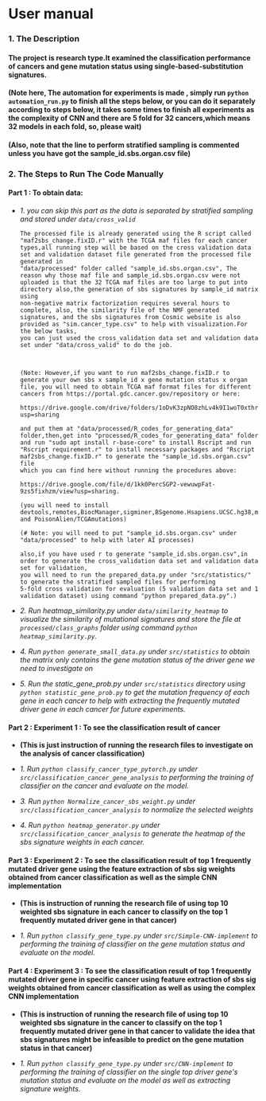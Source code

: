 # User manual 

### 1. The Description

#### The project is research type.It examined the classification performance of cancers and gene mutation status using single-based-substitution signatures.



#### (Note here, The automation for experiments is made , simply run `python automation_run.py` to finish all the steps below, or you can do it separately according to steps below, it takes some times to finish all experiments as the complexity of CNN and there are 5 fold for 32 cancers,which means 32 models in each fold, so, please wait)
#### (Also, note that the line to perform stratified sampling is commented unless you have got the sample_id.sbs.organ.csv file)

### 2. The Steps to Run The Code Manually
#### Part 1 : To obtain data:

* *1. you can skip this part as the data is separated by stratified sampling and stored under `data/cross_valid`*
   

      The processed file is already generated using the R script called "maf2sbs_change.fixID.r" with the TCGA maf files for each cancer types,all running step will be based on the cross validation data set and validation dataset file generated from the processed file generated in 
      "data/processed" folder called "sample_id.sbs.organ.csv", The reason why those maf file and sample_id.sbs.organ.csv were not uploaded is that the 32 TCGA maf files are too large to put into directory also,the generation of sbs signatures by sample_id matrix using 
      non-negative matrix factorization requires several hours to complete, also, the similarity file of the NMF generated signatures, and the sbs signatures from Cosmic website is also provided as "sim.cancer_type.csv" to help with visualization.For the below tasks, 
      you can just used the cross_validation data set and validation data set under "data/cross_valid" to do the job.



      (Note: However,if you want to run maf2sbs_change.fixID.r to generate your own sbs x sample_id x gene mutation status x organ file, you will need to obtain TCGA maf format files for different cancers from https://portal.gdc.cancer.gov/repository or here:
   
      https://drive.google.com/drive/folders/1oDvK3zpNO8zhLv4k9I1woT0xthrKGdAW?usp=sharing
   
      and put them at "data/processed/R_codes_for_generating_data" folder,then,get into "processed/R_codes_for_generating_data" folder and run "sudo apt install r-base-core" to install Rscript and run "Rscript requirement.r" to install necessary packages and "Rscript maf2sbs_change.fixID.r" to generate the "sample_id.sbs.organ.csv" file 
      which you can find here without running the procedures above:
   
      https://drive.google.com/file/d/1kk0PercSGP2-vewuwpFat-9zs5fixhzm/view?usp=sharing.
   
      (you will need to install devtools,remotes,BiocManager,sigminer,BSgenome.Hsapiens.UCSC.hg38,maftools and PoisonAlien/TCGAmutations)
      
      (# Note: you will need to put "sample_id.sbs.organ.csv" under "data/processed" to help with later AI processes)

      also,if you have used r to generate "sample_id.sbs.organ.csv",in order to generate the cross_validation data set and validation data set for validation, 
      you will need to run the prepared_data.py under "src/statistics/" to generate the stratified sampled files for performing 
      5-fold cross validation for evaluation (5 validation data set and 1 validation dataset) using command "python prepared_data.py".)


* *2. Run heatmap_similarity.py under `data/similarity_heatmap` to visualize the similarity of mutational signatures and store the file at `processed/class_graphs` folder using command `python heatmap_similarity.py`.*

   
* *4. Run `python generate_small_data.py` under `src/statistics` to obtain the matrix only contains the gene mutation status of the driver gene we need to investigate on*


* *5. Run the static_gene_prob.py under `src/statistics` directory using `python statistic_gene_prob.py` to get the mutation frequency of each gene in each cancer to help with extracting the frequently mutated driver gene in each cancer for future experiments.* 



#### Part 2 : Experiment 1 : To see the classification result of cancer 

- **(This is just instruction of running the research files to investigate on the analysis of cancer classification)**
 
* *1. Run `python classify_cancer_type_pytorch.py` under `src/classification_cancer_gene_analysis` to performing the training of classifier on 
   the cancer and evaluate on the model.*
   

* *3. Run `python Normalize_cancer_sbs_weight.py` under `src/classification_cancer_analysis` to normalize the selected weights*


* *4. Run `python heatmap_generator.py` under `src/classification_cancer_analysis` to generate the heatmap of the sbs signature weights in each cancer.*
   
   


   
#### Part 3 : Experiment 2 : To see the classification result of top 1 frequently mutated driver gene using the feature extraction of sbs sig weights obtained from cancer classification as well as the simple CNN implementation

- **(This is instruction of running the research file of using top 10 weighted sbs signature in each cancer to classify on the top 1 frequently mutated driver gene in that cancer)**

* *1. Run `python classify_gene_type.py` under `src/Simple-CNN-implement` to performing the training of classifier on 
   the gene mutation status and evaluate on the model.*


  

#### Part 4 : Experiment 3 : To see the classification result of top 1 frequently mutated driver gene in specific cancer using feature extraction of sbs sig weights obtained from cancer classification as well as using the complex CNN implementation

- **(This is instruction of running the research file of using top 10 weighted sbs signature in the cancer to classify on the top 1 frequently mutated driver gene in that cancer to validate the idea that sbs signatures might be infeasible to predict on the gene mutation status in that cancer)** 


* *1. Run `python classify_gene_type.py` under `src/CNN-implement` to performing the training of classifier on 
   the single top driver gene's mutation status and evaluate on the model as well as extracting signature weights.*
   

